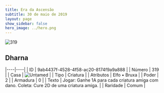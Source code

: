 ```yaml
---
title: Era da Ascensão
subtitle: 30 de maio de 2019
layout: page
show_sidebar: false
hero_image: ../hero.png
---
```


![319](https://cdn.keyforgegame.com/media/card_front/pt/435_319_JFW9QWPPFHW6_pt.png)

## Dharna

|----|----|
| ID | 9ab4437f-4528-4f58-ac20-8174f9a9a888 |
| Número | 319 |
| Casa | ![Untamed](https://archonarcana.com/images/thumb/b/bd/Untamed.png/22px-Untamed.png "Indomados") |
| Tipo | Criatura |
| Atributos | Elfo • Bruxa |
| Poder | 2 |
| Armadura | 0 |
| Texto | Jogar: Ganhe 1A para cada criatura amiga com dano. Coleta: Cure 2D de uma criatura amiga. |
| Raridade | Comum |
